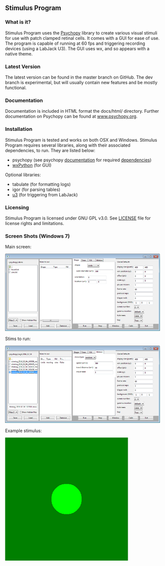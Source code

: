 ## Stimulus Program

### What is it?

Stimulus Program uses the [Psychopy](www.psychopy.org) library to create
various visual stimuli for use with patch clamped retinal cells. It comes with 
a GUI for ease of use. The program is capable of running at 60 fps and 
triggering recording devices (using a LabJack U3). The GUI uses wx, and so 
appears with a native theme.

### Latest Version

The latest version can be found in the master branch on GitHub. The dev 
branch is experimental, but will usually  contain new features and be mostly
functional.

### Documentation

Documentation is included in HTML format the docs/html/ directory. Further
documentation on Psychopy can be found at www.psychopy.org.

### Installation

Stimulus Program is tested and works on both OSX and Windows. Stimulus
Program requires several libraries, along with their associated dependencies,
to run. They are listed below:

- psychopy (see psychopy [documentation](http://www.psychopy.org/documentation.html) 
for required [dependencies](http://www.psychopy.org/installation.html#essential-packages))
- [wxPython](http://www.wxpython.org/download.php) (for GUI)

Optional libraries:

- tabulate (for formatting logs)
- igor (for parsing tables)
- [u3](https://labjack.com/support/software/examples/ud/labjackpython) (for 
triggering from LabJack)

### Licensing

Stimulus Program is licensed under GNU GPL v3.0. See [LICENSE](LICENSE.md)
file for license rights and limitations.

### Screen Shots (Windows 7)

Main screen:

![main screen](docs/screenshots/screen1.PNG)

Stims to run:

![stims added](docs/screenshots/screen3.PNG)

Example stimulus:

![example](docs/screenshots/screen4.PNG)